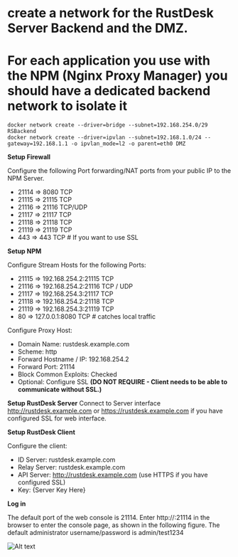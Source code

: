 # create a network for the RustDesk Server Backend and the DMZ.
# For each application you use with the NPM (Nginx Proxy Manager) you should have a dedicated backend network to isolate it
```
docker network create --driver=bridge --subnet=192.168.254.0/29 RSBackend
docker network create --driver=ipvlan --subnet=192.168.1.0/24 --gateway=192.168.1.1 -o ipvlan_mode=l2 -o parent=eth0 DMZ
```

**Setup Firewall**

Configure the following Port forwarding/NAT ports from your public IP to the NPM Server.

- 21114 => 8080 TCP
- 21115 => 21115 TCP
- 21116 => 21116 TCP/UDP
- 21117 => 21117 TCP
- 21118 => 21118 TCP
- 21119 => 21119 TCP
- 443 => 443 TCP # If you want to use SSL

**Setup NPM**

Configure Stream Hosts for the following Ports:

- 21115 => 192.168.254.2:21115 TCP
- 21116 => 192.168.254.2:21116 TCP / UDP
- 21117 => 192.168.254.3:21117 TCP
- 21118 => 192.168.254.2:21118 TCP
- 21119 => 192.168.254.3:21119 TCP
- 80 => 127.0.0.1:8080 TCP # catches local traffic

Configure Proxy Host:

- Domain Name: rustdesk.example.com
- Scheme: http
- Forward Hostname / IP: 192.168.254.2
- Forward Port: 21114
- Block Common Exploits: Checked
- Optional: Configure SSL **(DO NOT REQUIRE - Client needs to be able to communicate without SSL.)**

**Setup RustDesk Server**
Connect to Server interface http://rustdesk.example.com or https://rustdesk.example.com if you have configured SSL for web interface.

**Setup RustDesk Client**

Configure the client:

- ID Server: rustdesk.example.com
- Relay Server: rustdesk.example.com
- API Server: http://rustdesk.example.com (use HTTPS if you have configured SSL)
- Key: {Server Key Here}

**Log in**

The default port of the web console is 21114. Enter http://<hbbs host>:21114 in the browser to enter the console page, as shown in the following figure. The default administrator username/password is admin/test1234

![Alt text](https://rustdesk.com/docs/en/self-host/rustdesk-server-pro/console/images/console-login.png "a title")
